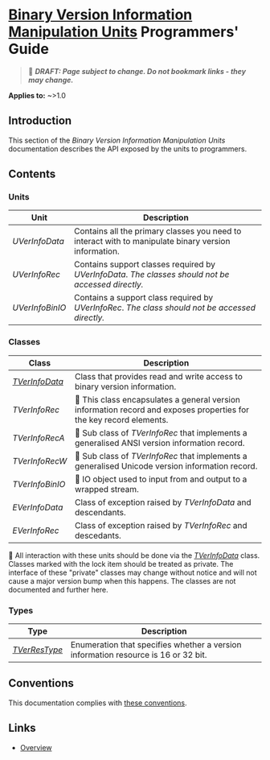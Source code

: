 # [Binary Version Information Manipulation Units](../index.md) Programmers' Guide

> 📝 ***DRAFT: Page subject to change. Do not bookmark links - they may change.***

**Applies to:** ~>1.0

## Introduction

This section of the _Binary Version Information Manipulation Units_ documentation describes the API exposed by the units to programmers.

## Contents

### Units

| Unit | Description |
|------|-------------|
| _UVerInfoData_ | Contains all the primary classes you need to interact with to manipulate binary version information. |
| _UVerInfoRec_ | Contains support classes required by _UVerInfoData_. _The classes should not be accessed directly._ |
| _UVerInfoBinIO_ | Contains a support class required by _UVerInfoRec_. _The class should not be accessed directly._ |

### Classes

| Class | Description |
|-------|-------------|
| [_TVerInfoData_](./API/TVerInfoData.md) | Class that provides read and write access to binary version information. |
| _TVerInfoRec_ | 🔐 This class encapsulates a general version information record and exposes properties for the key record elements. |
| _TVerInfoRecA_ | 🔐 Sub class of _TVerInfoRec_ that implements a generalised ANSI version information record. |
| _TVerInfoRecW_ | 🔐 Sub class of _TVerInfoRec_ that implements a generalised Unicode version information record. |
| _TVerInfoBinIO_ | 🔐 IO object used to input from and output to a wrapped stream. |
| _EVerInfoData_ | Class of exception raised by _TVerInfoData_ and descendants. |
| _EVerInfoRec_  | Class of exception raised by _TVerInfoRec_ and descedants. |

🔐 All interaction with these units should be done via the [_TVerInfoData_](./API/TVerInfoData.md) class. Classes marked with the lock item should be treated as private. The interface of these "private" classes may change without notice and will not cause a major version bump when this happens. The classes are not documented and further here.

### Types

| Type | Description |
|------|-------------|
| [_TVerResType_](./API/TVerResType.md) | Enumeration that specifies whether a version information resource is 16 or 32 bit. |

## Conventions

This documentation complies with [these conventions](../../common/conventions.md).

## Links

* [Overview](./Overview.md)
